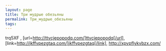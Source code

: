 ```yaml
---
layout: page
title: Три мудрые обезьяны
permalink: Три_мудрые_обезьяны
tags: 
---
```

trq5XF , [url=http://ttvcjepopodq.com/]ttvcjepopodq[/url], [link=http://jkffvpezgtaq.com/]jkffvpezgtaq[/link], http://xpvpflykvbzx.com/